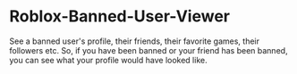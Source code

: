 # Roblox-Banned-User-Viewer
See a banned user's profile, their friends, their favorite games, their followers etc.
So, if you have been banned or your friend has been banned, you can see what your profile would have looked like.
